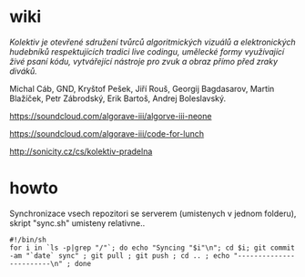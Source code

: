 wiki
====

_Kolektiv je otevřené sdružení tvůrců algoritmických vizuálů a elektronických hudebníků respektujících tradici live codingu, umělecké formy využívající živé psaní kódu, vytvářející nástroje pro zvuk a obraz přímo před zraky diváků._

Michal Cáb, GND, Kryštof Pešek, Jiří Rouš, Georgij Bagdasarov, Martin Blažíček, Petr Zábrodský, Erik Bartoš, Andrej Boleslavský.


https://soundcloud.com/algorave-iii/algorve-iii-neone

https://soundcloud.com/algorave-iii/code-for-lunch

http://sonicity.cz/cs/kolektiv-pradelna


howto
======

Synchronizace vsech repozitori se serverem (umistenych v jednom folderu),
skript "sync.sh" umisteny relativne.. 


```
#!/bin/sh
for i in `ls -p|grep "/"`; do echo "Syncing "$i"\n"; cd $i; git commit -am "`date` sync" ; git pull ; git push ; cd .. ; echo "------------------------\n" ; done
```
